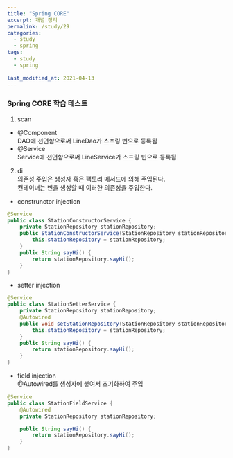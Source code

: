 ```yaml
---
title: "Spring CORE"
excerpt: 개념 정리
permalink: /study/29
categories:
  - study
  - spring
tags:
  - study
  - spring
  
last_modified_at: 2021-04-13
---  
```

### Spring CORE 학습 테스트  
1. scan  
- @Component  
DAO에 선언함으로써 LineDao가 스프링 빈으로 등록됨  
- @Service  
Service에 선언함으로써 LineService가 스프링 빈으로 등록됨  

2. di  
의존성 주입은 생성자 혹은 팩토리 메서드에 의해 주입된다.  
컨테이너는 빈을 생성할 때 이러한 의존성을 주입한다.  
- construnctor injection  
```java
@Service
public class StationConstructorService {
    private StationRepository stationRepository;
    public StationConstructorService(StationRepository stationRepository) {
        this.stationRepository = stationRepository;
    }
    public String sayHi() {
        return stationRepository.sayHi();
    }
}
```  

- setter injection  
```java
@Service
public class StationSetterService {
    private StationRepository stationRepository;
    @Autowired
    public void setStationRepository(StationRepository stationRepository) {
        this.stationRepository = stationRepository;
    }
    public String sayHi() {
        return stationRepository.sayHi();
    }
}
```  

- field injection  
@Autowired를 생성자에 붙여서 초기화하여 주입  
```java
@Service
public class StationFieldService {
    @Autowired
    private StationRepository stationRepository;

    public String sayHi() {
        return stationRepository.sayHi();
    }
}
```  
